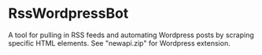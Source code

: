 # RssWordpressBot
A tool for pulling in RSS feeds and automating Wordpress posts by scraping specific HTML elements. 
See "newapi.zip" for Wordpress extension.
